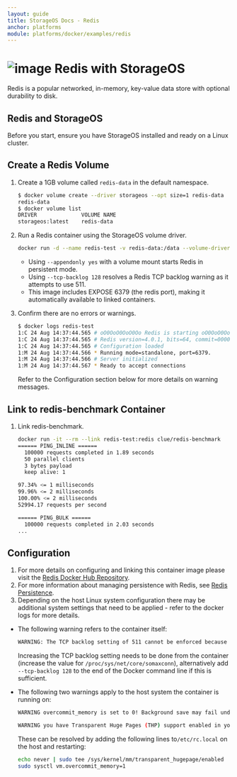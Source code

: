 ```yaml
---
layout: guide
title: StorageOS Docs - Redis
anchor: platforms
module: platforms/docker/examples/redis
---
```


# ![image](/images/docs/explore/redislogo.png) Redis with StorageOS

Redis is a popular networked, in-memory, key-value data store with optional
durability to disk.

## Redis and StorageOS

Before you start, ensure you have StorageOS installed and ready on a Linux
cluster.

## Create a Redis Volume

1. Create a 1GB volume called `redis-data` in the default namespace.

   ```bash
   $ docker volume create --driver storageos --opt size=1 redis-data
   redis-data
   $ docker volume list
   DRIVER              VOLUME NAME
   storageos:latest    redis-data
   ```

1. Run a Redis container using the StorageOS volume driver.

   ```bash
   docker run -d --name redis-test -v redis-data:/data --volume-driver=storageos redis redis-server --appendonly yes --tcp-backlog 128
   ```

   * Using `--appendonly yes` with a volume mount starts Redis in persistent
     mode.
   * Using `--tcp-backlog 128` resolves a Redis TCP backlog warning as it
     attempts to use 511.
   * This image includes EXPOSE 6379 (the redis port), making it automatically
     available to linked containers.

1. Confirm there are no errors or warnings.

   ```bash
   $ docker logs redis-test
   1:C 24 Aug 14:37:44.565 # oO0OoO0OoO0Oo Redis is starting oO0OoO0OoO0Oo
   1:C 24 Aug 14:37:44.565 # Redis version=4.0.1, bits=64, commit=00000000, modified=0, pid=1, just started
   1:C 24 Aug 14:37:44.565 # Configuration loaded
   1:M 24 Aug 14:37:44.566 * Running mode=standalone, port=6379.
   1:M 24 Aug 14:37:44.566 # Server initialized
   1:M 24 Aug 14:37:44.567 * Ready to accept connections
   ```

   Refer to the Configuration section below for more details on warning messages.

## Link to redis-benchmark Container

1. Link redis-benchmark.

   ```bash
   docker run -it --rm --link redis-test:redis clue/redis-benchmark
   ====== PING_INLINE ======
     100000 requests completed in 1.89 seconds
     50 parallel clients
     3 bytes payload
     keep alive: 1

   97.34% <= 1 milliseconds
   99.96% <= 2 milliseconds
   100.00% <= 2 milliseconds
   52994.17 requests per second

   ====== PING_BULK ======
     100000 requests completed in 2.03 seconds
   ...
   ```

## Configuration

1. For more details on configuring and linking this container image please visit
   the  [Redis Docker Hub Repository](https://hub.docker.com/_/redis/).
1. For more information about managing persistence with Redis, see
   [Redis Persistence](https://redis.io/topics/persistence/).
1. Depending on the host Linux system configuration there may be additional
   system settings that need to be applied - refer to the docker logs for more
   details.

* The following warning refers to the container itself:

   ```bash
   WARNING: The TCP backlog setting of 511 cannot be enforced because /proc/sys/net/core/somaxconn is set to the lower value of 128.
   ```

   Increasing the TCP backlog setting needs to be done from the container
   (increase the value for `/proc/sys/net/core/somaxconn`), alternatively add
   `--tcp-backlog 128` to the end of the Docker command line if this is
   sufficient.

* The following two warnings apply to the host system the container is running
  on:

   ```bash
   WARNING overcommit_memory is set to 0! Background save may fail under low memory condition. To fix this issue add 'vm.overcommit_memory = 1' to /etc/sysctl.conf and then reboot or run the command 'sysctl vm.overcommit_memory=1' for this to take effect.
   ```

   ```bash
   WARNING you have Transparent Huge Pages (THP) support enabled in your kernel. This will create latency and memory usage issues with Redis. To fix this issue run the command 'echo never > /sys/kernel/mm/transparent_hugepage/enabled' as root, and add it to your /etc/rc.local in order to retain the setting after a reboot. Redis must be restarted after THP is disabled.
   ```

   These can be resolved by adding the following lines to`/etc/rc.local` on the
   host and restarting:

   ```bash
   echo never | sudo tee /sys/kernel/mm/transparent_hugepage/enabled
   sudo sysctl vm.overcommit_memory=1
   ```
